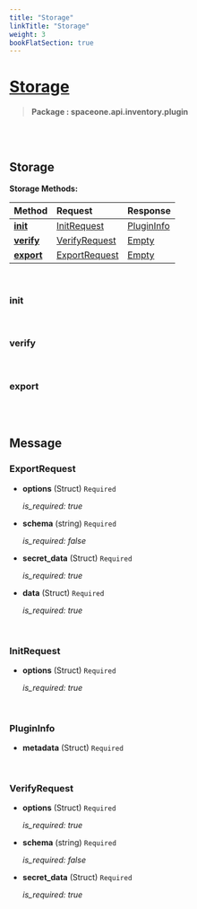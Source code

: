 ```yaml
---
title: "Storage"
linkTitle: "Storage"
weight: 3
bookFlatSection: true
---
```

# [Storage](#Storage)



>  **Package : spaceone.api.inventory.plugin**

<br>
<br>

## Storage





**Storage Methods:**


| Method | Request | Response |
| :----- | :-------- | :-------- |
| [**init**](./Storage#init) | [InitRequest](Storage#initrequest) | [PluginInfo](./Storage#plugininfo) |
| [**verify**](./Storage#verify) | [VerifyRequest](Storage#verifyrequest) | [Empty](./Storage#empty) |
| [**export**](./Storage#export) | [ExportRequest](Storage#exportrequest) | [Empty](./Storage#empty) |



    
<br>

### init










    
<br>

### verify










    
<br>

### export










    


<br>
<br>

## Message



### ExportRequest
* **options** (Struct)  `Required` 

  *is_required: true*

    
* **schema** (string)  `Required` 

  *is_required: false*

    
* **secret_data** (Struct)  `Required` 

  *is_required: true*

    
* **data** (Struct)  `Required` 

  *is_required: true*

    <br>

### InitRequest
* **options** (Struct)  `Required` 

  *is_required: true*

    <br>

### PluginInfo
* **metadata** (Struct)  `Required` 

    <br>

### VerifyRequest
* **options** (Struct)  `Required` 

  *is_required: true*

    
* **schema** (string)  `Required` 

  *is_required: false*

    
* **secret_data** (Struct)  `Required` 

  *is_required: true*

    <br>
